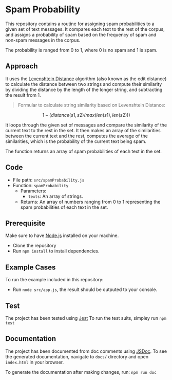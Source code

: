 # Spam Probability

This repository contains a routine for assigning spam probabilities to a given set of text messages. It compares each text to the rest of the corpus, and assigns a probability of spam based on the frequency of spam and non-spam messages in the corpus.

The probability is ranged from 0 to 1, where 0 is no spam and 1 is spam.

## Approach

It uses the [Levenshtein Distance](https://en.wikipedia.org/wiki/Levenshtein_distance) algorithm (also known as the edit distance) to calculate the distance between two strings and compute their similarity by dividing the distance by the length of the longer string, and subtracting the result from 1.

> Formular to calculate string similarity based on Levenshtein Distance:

```math
1 - (distance(s1, s2) / max(len(s1), len(s2)))
```

It loops through the given set of messages and compare the similarity of the current text to the rest in the set. It then makes an array of the similarities between the current text and the rest, computes the average of the similarities, which is the probability of the current text being spam.

The function returns an array of spam probabilities of each text in the set.

## Code

- File path: `src/spamProbability.js`
- Function: `spamProbability`
  - Parameters:
    - `texts`: An array of strings.
  - Returns: An array of numbers ranging from 0 to 1 representing the spam probabilities of each text in the set.

## Prerequisite

Make sure to have [Node.js](http://nodejs.org) installed on your machine.

- Clone the repository
- Run `npm install` to install dependencies.

## Example Cases

To run the example included in this repository:

- Run `node src/app.js`, the result should be outputed to your console.

## Test

The project has been tested using [Jest](https://github.com/facebook/jest)
To run the test suits, simpley run `npm test`

## Documentation

The project has been documented from doc comments using [JSDoc](https://jsdoc.app). To see the generated documentation, navigate to `docs/` directory and open `index.html` in your browser.

To generate the documentation after making changes, run:
`npm run doc`
